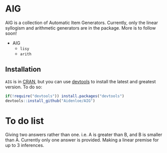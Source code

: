 <!-- README.md is generated from README.Rmd. Please edit that file -->
AIG
===

AIG is a collection of Automatic Item Generators. Currently, only the linear syllogism and arithmetic generators are in the package. More is to follow soon!

-   AIG
    -   `lisy`
    -   `arith`

Installation
------------

`AIG` is in [CRAN](https://cran.r-project.org/), but you can use [devtools](https://cran.r-project.org/package=devtools) to install the latest and greatest version. To do so:

``` r
if(!require("devtools")) install.packages("devtools")
devtools::install_github("Aidenloe/AIG")
```

To do list
==========

Giving two answers rather than one. i.e. A is greater than B, and B is smaller than A. Currently only one answer is provided. Making a linear premise for up to 3 inferences.
